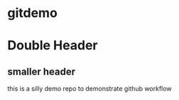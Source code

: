 # gitdemo
# Double Header
## smaller header
this is a silly demo repo to demonstrate github workflow
